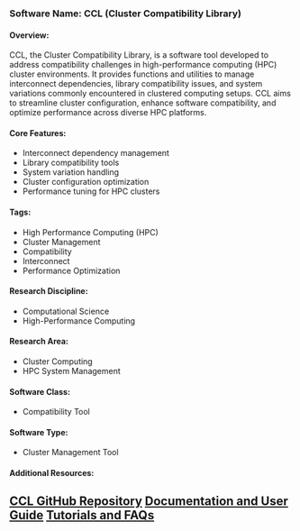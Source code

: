 ### Software Name: CCL (Cluster Compatibility Library)

#### Overview:
CCL, the Cluster Compatibility Library, is a software tool developed to address compatibility challenges in high-performance computing (HPC) cluster environments. It provides functions and utilities to manage interconnect dependencies, library compatibility issues, and system variations commonly encountered in clustered computing setups. CCL aims to streamline cluster configuration, enhance software compatibility, and optimize performance across diverse HPC platforms.

#### Core Features:
- Interconnect dependency management
- Library compatibility tools
- System variation handling
- Cluster configuration optimization
- Performance tuning for HPC clusters

#### Tags:
- High Performance Computing (HPC)
- Cluster Management
- Compatibility
- Interconnect
- Performance Optimization

#### Research Discipline:
- Computational Science
- High-Performance Computing

#### Research Area:
- Cluster Computing
- HPC System Management

#### Software Class:
- Compatibility Tool

#### Software Type:
- Cluster Management Tool

#### Additional Resources:
[CCL GitHub Repository](https://github.com/intel/comp-com-Library)
[Documentation and User Guide](https://intel.github.io/comp-com-Library/)
[Tutorials and FAQs](https://intel.github.io/comp-com-Library/#tutorials)
--------------------------------------
